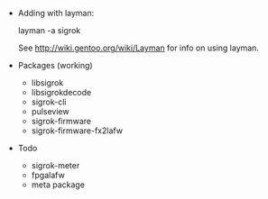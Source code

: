 * Adding with layman:

  layman -a sigrok

  See http://wiki.gentoo.org/wiki/Layman for info on using layman.

* Packages (working)
  * libsigrok
  * libsigrokdecode
  * sigrok-cli
  * pulseview
  * sigrok-firmware
  * sigrok-firmware-fx2lafw
* Todo
  * sigrok-meter
  * fpgalafw
  * meta package

